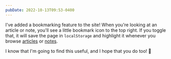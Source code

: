 ```yaml
---
pubDate: 2022-10-13T09:53-0400
---
```


I've added a bookmarking feature to the site! When you're looking at an article
or note, you'll see a little bookmark icon to the top right. If you toggle that,
it will save the page in `localStorage` and highlight it whenever you browse
[articles](/articles) or [notes](/notes).

I know that I'm going to find this useful, and I hope that you do too! 🔖
